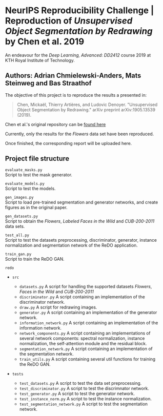 #  NeurIPS Reproducibility Challenge | Reproduction of _Unsupervised Object Segmentation by Redrawing_ by Chen et al. 2019

An endeavour for the *Deep Learning, Advanced: DD2412* course 2019 at KTH Royal Institute of Technology.

## Authors: Adrian Chmielewski-Anders, Mats Steinweg and Bas Straathof

The objective of this project is to reproduce the results a presented in: 

> Chen, Mickaël, Thierry Artières, and Ludovic Denoyer. "Unsupervised Object Segmentation by Redrawing." arXiv preprint arXiv:1905.13539 (2019).

Chen et al.'s original repository can be [found here](https://github.com/mickaelChen/ReDO)

Currently, only the results for the _Flowers_ data set have been reproduced.

Once finished, the corresponding report will be uploaded here.


## Project file structure

`evaluate_masks.py`\
Script to test the mask generator.

`evaluate_models.py`\
Script to test the models.

`gen_images.py`\
Script to load pre-trained segmentation and generator networks, and create figures as in the original paper.

`gen_datasets.py`\
Script to obtain the _Flowers_, _Labeled Faces in the Wild_ and _CUB-200-2011_ data sets.

`test_all.py`\
Script to test the datasets preprocessing, discriminator, generator, instance normalization and segmentation network of the ReDO application. 

`train_gan.py`\
Script to train the ReDO GAN.

`redo`

- `src`

  * `datasets.py`
  A script for handling the supported datasets _Flowers_, _Faces in the Wild_ and _CUB-200-2011_
  * `discriminator.py`
  A script containing an implementation of the discriminator network.
  * `draw.py`
  A script for redrawing images.
  * `generator.py`
  A script containing an implementation of the generator network.
  * `information_network.py`
  A script containing an implementation of the information network.
  * `network_components.py`
  A script containing an implementations of several network components: spectral normalization, instance normalization, the self-attention module and the residual block. 
  * `segmentation_network.py`
  A script containing an implementation of the segmentation network.
  * `train_utils.py`
  A script containing several util functions for training the ReDO GAN.


- `tests`

  * `test_datasets.py`
  A script to test the data set preprocessing.
  * `test_discriminator.py`
  A script to test the discrimnator network.
  * `test_generator.py`
  A script to test the generator network.
  * `test_instance_norm.py`
  A script to test the instance normalization.
  * `test_segmentation_network.py`
  A script to test the segmentation network.
